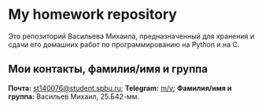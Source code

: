 # My homework repository

Это репозиторий Васильева Михаила, предназначенный для хранения и сдачи его домашних работ по программированию на Python и на C.

## Мои контакты, фамилия/имя и группа

**Почта:** st140076@student.spbu.ru; **Telegram:** [m/v](https://t.me/rude_mv_gentle); **Фамилия/имя и группа:** Васильев Михаил, 25.Б42-мм.
